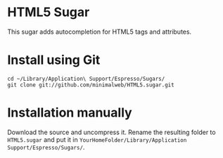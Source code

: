 HTML5 Sugar
===========

This sugar adds autocompletion for HTML5 tags and attributes.

Install using Git
=================

    cd ~/Library/Application\ Support/Espresso/Sugars/
    git clone git://github.com/minimalweb/HTML5.sugar.git


Installation manually
=====================

Download the source and uncompress it. Rename the resulting folder to `HTML5.sugar` and put it in `YourHomeFolder/Library/Application Support/Espresso/Sugars/`.